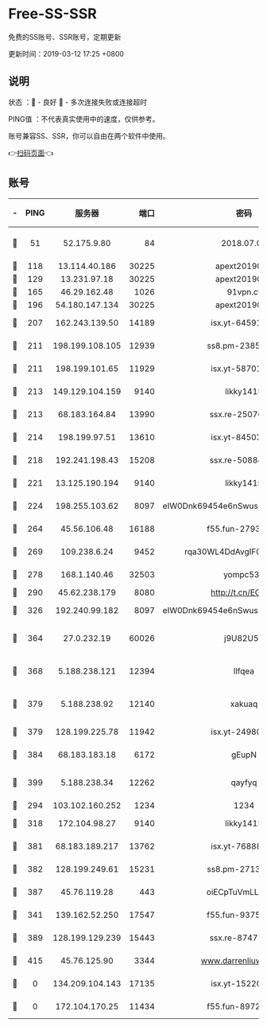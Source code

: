 # Free-SS-SSR

免费的SS账号、SSR账号，定期更新

更新时间：2019-03-12 17:25 +0800

## 说明

状态     ：🙂 - 良好 🙁 - 多次连接失败或连接超时

PING值   ：不代表真实使用中的速度，仅供参考。

账号兼容SS、SSR，你可以自由在两个软件中使用。

👉[扫码页面](https://liesauer.github.io/Free-SS-SSR/)👈

## 账号

|-|PING|服务器|端口|密码|加密方式|区域|
|:----:|:----:|:-----:|-----:|:----:|:----:|:----:|
|🙂|51|52.175.9.80|84|2018.07.07|chacha20-ietf-poly1305|HK|
|🙂|118|13.114.40.186|30225|apext2019006|chacha20|JP|
|🙂|129|13.231.97.18|30225|apext2019006|chacha20|JP|
|🙂|165|46.29.162.48|1026|91vpn.cf|rc4-md5|RU|
|🙂|196|54.180.147.134|30225|apext2019006|chacha20|KR|
|🙂|207|162.243.139.50|14189|isx.yt-64591414|aes-256-cfb|US|
|🙂|211|198.199.108.105|12939|ss8.pm-23852707|aes-256-cfb|US|
|🙂|211|198.199.101.65|11929|isx.yt-58701773|aes-256-cfb|US|
|🙂|213|149.129.104.159|9140|likky1415|aes-256-cfb|HK|
|🙂|213|68.183.164.84|13990|ssx.re-25076562|aes-256-cfb|US|
|🙂|214|198.199.97.51|13610|isx.yt-84503596|aes-256-cfb|US|
|🙂|218|192.241.198.43|15208|ssx.re-50884758|aes-256-cfb|US|
|🙂|221|13.125.190.194|9140|likky1415|aes-256-cfb|KR|
|🙂|224|198.255.103.62|8097|eIW0Dnk69454e6nSwuspv9DmS201tQ0D|aes-256-cfb|US|
|🙂|264|45.56.106.48|16188|f55.fun-27930556|aes-256-cfb|US|
|🙂|269|109.238.6.24|9452|rqa30WL4DdAvgIFG6Fs3znzTa|aes-256-cfb|FR|
|🙂|278|168.1.140.46|32503|yompc535|aes-256-cfb|AU|
|🙂|290|45.62.238.179|8080|http://t.cn/EGJIyrl|rc4-md5|CA|
|🙂|326|192.240.99.182|8097|eIW0Dnk69454e6nSwuspv9DmS201tQ0D|aes-256-cfb|US|
|🙂|364|27.0.232.19|60026|j9U82U53|xchacha20-ietf-poly1305|HK|
|🙂|368|5.188.238.121|12394|llfqea|chacha20-ietf-poly1305|BR|
|🙂|379|5.188.238.92|12140|xakuaq|chacha20-ietf-poly1305|BR|
|🙂|379|128.199.225.78|11942|isx.yt-24980353|aes-256-cfb|SG|
|🙂|384|68.183.183.18|6172|gEupN|aes-256-cfb|SG|
|🙂|399|5.188.238.34|12262|qayfyq|chacha20-ietf-poly1305|BR|
|🙂|294|103.102.160.252|1234|1234|rc4-md5|JP|
|🙂|318|172.104.98.27|9140|likky1415|aes-256-cfb|JP|
|🙂|381|68.183.189.217|13762|isx.yt-76888960|aes-256-cfb|SG|
|🙂|382|128.199.249.61|15231|ss8.pm-27130247|aes-256-cfb|SG|
|🙂|387|45.76.119.28|443|oiECpTuVmLLxk4Ts|aes-256-cfb|AU|
|🙁|341|139.162.52.250|17547|f55.fun-93753526|aes-256-cfb|SG|
|🙁|389|128.199.129.239|15443|ssx.re-87477398|aes-256-cfb|SG|
|🙁|415|45.76.125.90|3344|www.darrenliuwei.com|aes-256-cfb|AU|
|🙁|0|134.209.104.143|17135|isx.yt-15220743|aes-256-cfb|SG|
|🙁|0|172.104.170.25|11434|f55.fun-89729095|aes-256-cfb|SG|
